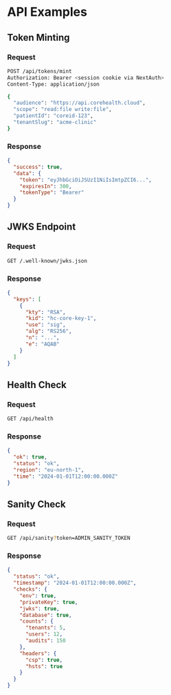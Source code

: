 # API Examples

## Token Minting

### Request
```bash
POST /api/tokens/mint
Authorization: Bearer <session cookie via NextAuth>
Content-Type: application/json

{
  "audience": "https://api.corehealth.cloud",
  "scope": "read:file write:file",
  "patientId": "coreid-123",
  "tenantSlug": "acme-clinic"
}
```

### Response
```json
{
  "success": true,
  "data": {
    "token": "eyJhbGciOiJSUzI1NiIsImtpZCI6...",
    "expiresIn": 300,
    "tokenType": "Bearer"
  }
}
```

## JWKS Endpoint

### Request
```bash
GET /.well-known/jwks.json
```

### Response
```json
{
  "keys": [
    {
      "kty": "RSA",
      "kid": "hc-core-key-1",
      "use": "sig",
      "alg": "RS256",
      "n": "...",
      "e": "AQAB"
    }
  ]
}
```

## Health Check

### Request
```bash
GET /api/health
```

### Response
```json
{
  "ok": true,
  "status": "ok",
  "region": "eu-north-1",
  "time": "2024-01-01T12:00:00.000Z"
}
```

## Sanity Check

### Request
```bash
GET /api/sanity?token=ADMIN_SANITY_TOKEN
```

### Response
```json
{
  "status": "ok",
  "timestamp": "2024-01-01T12:00:00.000Z",
  "checks": {
    "env": true,
    "privateKey": true,
    "jwks": true,
    "database": true,
    "counts": {
      "tenants": 5,
      "users": 12,
      "audits": 150
    },
    "headers": {
      "csp": true,
      "hsts": true
    }
  }
}
```

